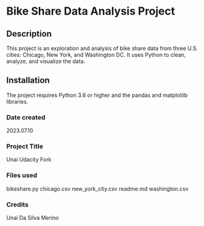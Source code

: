 # Bike Share Data Analysis Project

## Description
This project is an exploration and analysis of bike share data from three U.S. cities: Chicago, New York, and Washington DC. It uses Python to clean, analyze, and visualize the data.

## Installation
The project requires Python 3.6 or higher and the pandas and matplotlib libraries. 

### Date created
2023.07.10

### Project Title
Unai Udacity Fork

### Files used
bikeshare.py
chicago.csv
new_york_city.csv
readme.md
washington.csv

### Credits
Unai Da Silva Merino

